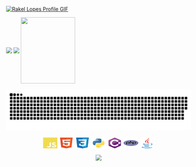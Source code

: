 <a href="https://github.com/RakelLopes">![Rakel Lopes Profile GIF](./assets/readme-img.gif)</a>

<div>
  <img height="180em" align="center" src="https://github-readme-stats.vercel.app/api?username=rakellopes&show_icons=true&title_color=ffffff&text_color=dddddd&icon_color=666666&border_color=555555&bg_color=111111&locale=pt-BR&border_radius=10&include_all_commits=true&count_private=true&show_owner=true"/>
  <img height="180em" align="center" src="https://github-readme-stats.vercel.app/api/top-langs/?username=rakellopes&&icon_color=666666&border_color=555555&bg_color=111111&layout=compact&langs_count=7&theme=react" />
  <img align="center" width="148" height="180" src="https://media1.tenor.com/images/68e8337fb4eb7e40645d832c64762a8b/tenor.gif?itemid=19443613">
</div>
<br>
<picture>
  <source
    media="(prefers-color-scheme: dark)"
    srcset="./github-snake-dark.svg"
  />
  <source
    media="(prefers-color-scheme: light)"
    srcset="./github-snake-white.svg"
  />
  <img
    alt="github contribution grid snake animation"
    src="./github-snake-dark.svg"
  />
</picture> 
<div align="center"> 
  <div style="display: inline_block"><br>
  <img align="center" alt="Rafa-Js" height="30" width="40" src="https://raw.githubusercontent.com/devicons/devicon/master/icons/javascript/javascript-plain.svg">
  <img align="center" alt="HTML" height="30" width="40" src="https://raw.githubusercontent.com/devicons/devicon/master/icons/html5/html5-original.svg">
  <img align="center" alt="CSS" height="30" width="40" src="https://raw.githubusercontent.com/devicons/devicon/master/icons/css3/css3-original.svg">
  <img align="center" alt="Python" height="30" width="40" src="https://raw.githubusercontent.com/devicons/devicon/master/icons/python/python-original.svg">
  <img align="center" alt="Csharp" height="30" width="40" src="https://raw.githubusercontent.com/devicons/devicon/master/icons/csharp/csharp-original.svg">
  <img align="center" alt="PHP" height="30" width="40" src="https://raw.githubusercontent.com/devicons/devicon/master/icons/php/php-original.svg">
  <img align="center" alt="java" height="30" width="40" src="https://raw.githubusercontent.com/devicons/devicon/master/icons/java/java-original.svg">
</div>
</br>
  <a href="https://www.linkedin.com/in/raquel-lopes-125b21274/" target="_blank"><img src="https://img.shields.io/badge/-LinkedIn-%230077B5?style=for-the-badge&logo=linkedin&logoColor=white" target="_blank"></a>  
</div>
